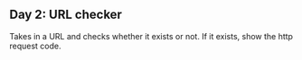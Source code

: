## Day 2: URL checker
Takes in a URL and checks whether it exists or not. If it exists, show the http request code. 

